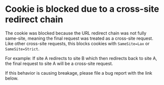 # Cookie is blocked due to a cross-site redirect chain

The cookie was blocked because the URL redirect chain was not fully same-site,
meaning the final request was treated as a cross-site request.
Like other cross-site requests, this blocks cookies with `SameSite=Lax` or
`SameSite=Strict`.

For example: If site A redirects to site B which then redirects back to site A,
the final request to site A will be a cross-site request.

If this behavior is causing breakage, please file a bug report with the link
below.